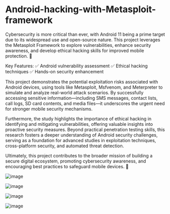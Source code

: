 # Android-hacking-with-Metasploit-framework

Cybersecurity is more critical than ever, with Android 11 being a prime target due to its widespread use and open-source nature. This project leverages the Metasploit Framework to explore vulnerabilities, enhance security awareness, and develop ethical hacking skills for improved mobile protection. 🚀

Key Features:
✅ Android vulnerability assessment
✅ Ethical hacking techniques
✅ Hands-on security enhancement

This project demonstrates the potential exploitation risks associated with Android devices, using tools like Metasploit, Msfvenom, and Meterpreter to simulate and analyze real-world attack scenarios. By successfully accessing sensitive information—including SMS messages, contact lists, call logs, SD card contents, and media files—it underscores the urgent need for stronger mobile security mechanisms.

Furthermore, the study highlights the importance of ethical hacking in identifying and mitigating vulnerabilities, offering valuable insights into proactive security measures. Beyond practical penetration testing skills, this research fosters a deeper understanding of Android security challenges, serving as a foundation for advanced studies in exploitation techniques, cross-platform security, and automated threat detection.

Ultimately, this project contributes to the broader mission of building a secure digital ecosystem, promoting cybersecurity awareness, and encouraging best practices to safeguard mobile devices. 🔐

![image](https://github.com/user-attachments/assets/11e9dfa9-89b0-4926-8031-604cf205b5e3)

![image](https://github.com/user-attachments/assets/a79fb275-6024-4188-86f3-444f69cccdd0)

![image](https://github.com/user-attachments/assets/c0a2208d-74b1-4bbe-b976-a329bb8c2124)

![image](https://github.com/user-attachments/assets/06f0e684-1f26-474a-8a11-38c65fd7f53c)

